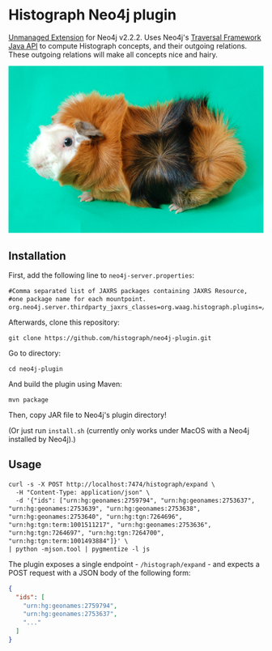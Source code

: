 # Histograph Neo4j plugin

[Unmanaged Extension](http://neo4j.com/docs/stable/server-unmanaged-extensions.html) for Neo4j v2.2.2. Uses Neo4j's [Traversal Framework Java API](http://neo4j.com/docs/stable/tutorial-traversal-java-api.html) to compute Histograph concepts, and their outgoing relations. These outgoing relations will make all concepts nice and hairy.

![](cavia.jpg)

## Installation

First, add the following line to `neo4j-server.properties`:

    #Comma separated list of JAXRS packages containing JAXRS Resource,
    #one package name for each mountpoint.
    org.neo4j.server.thirdparty_jaxrs_classes=org.waag.histograph.plugins=/histograph

Afterwards, clone this repository:

    git clone https://github.com/histograph/neo4j-plugin.git

Go to directory:

    cd neo4j-plugin

And build the plugin using Maven:

    mvn package

Then, copy JAR file to Neo4j's plugin directory!

(Or just run `install.sh` (currently only works under MacOS with a Neo4j installed by Neo4j).)

## Usage

    curl -s -X POST http://localhost:7474/histograph/expand \
      -H "Content-Type: application/json" \
      -d '{"ids": ["urn:hg:geonames:2759794", "urn:hg:geonames:2753637", "urn:hg:geonames:2753639", "urn:hg:geonames:2753638", "urn:hg:geonames:2753640", "urn:hg:tgn:7264696", "urn:hg:tgn:term:1001511217", "urn:hg:geonames:2753636", "urn:hg:tgn:7264697", "urn:hg:tgn:7264700", "urn:hg:tgn:term:1001493884"]}' \
    | python -mjson.tool | pygmentize -l js

The plugin exposes a single endpoint - `/histograph/expand` - and expects a POST request with a JSON body of the following form:

```json
{
  "ids": [
    "urn:hg:geonames:2759794",
    "urn:hg:geonames:2753637",
    "..."
  ]
}
```
